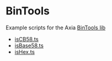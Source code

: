 # BinTools

Example scripts for the Axia [BinTools lib](https://github.com/ava-labs/axia-docs/blob/master/build/tools/axiajs/classes/utils_bintools.bintools.md)

* [isCB58.ts](./isCB58.ts)
* [isBase58.ts](./isBase58.ts)
* [isHex.ts](./isHex.ts)
